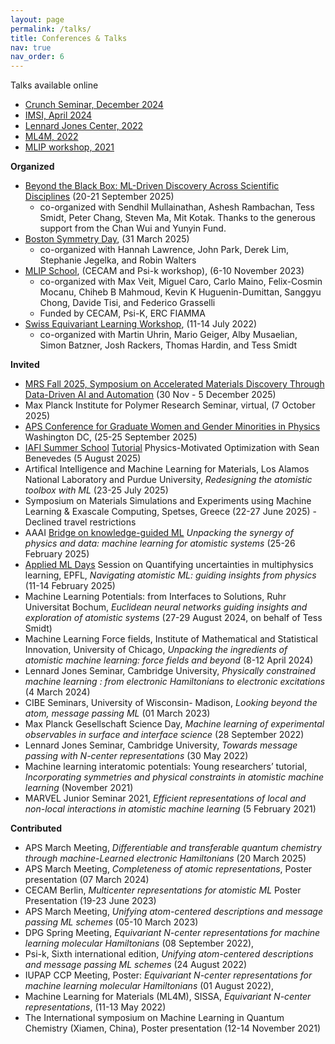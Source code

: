 ```yaml
---
layout: page
permalink: /talks/
title: Conferences & Talks
nav: true
nav_order: 6
---
```


Talks available online 
* [Crunch Seminar, December 2024](https://www.youtube.com/watch?v=2YxhffrhbNY&ab_channel=CRUNCHGroup%3AHomeofMath%2BMachineLearning%2BX)
* [IMSI, April 2024](https://www.imsi.institute/videos/unpacking-the-ingredients-of-atomic-representations-machine-learning-force-fields-and-beyond/)
* [Lennard Jones Center, 2022](https://www.youtube.com/watch?v=rVs7A-UGIrs&t=1297s)
* [ML4M, 2022](https://www.youtube.com/watch?v=OfC0vUqw6FA&list=PLYc-eBoIpXTLRPmVi6qPgljHu-Fs9_ptc&index=18&t=1s)
* [MLIP workshop, 2021](https://www.youtube.com/watch?v=1cXhdJ9gXu4&t=1358s)


**Organized**
* [Beyond the Black Box: ML-Driven Discovery Across Scientific Disciplines](https://sites.google.com/mit.edu/ml-driven-discovery/home) (20-21 September 2025)
    - co-organized with Sendhil Mullainathan, Ashesh Rambachan, Tess Smidt, Peter Chang, Steven Ma, Mit Kotak. Thanks to the generous support from the Chan Wui and Yunyin Fund.
* [Boston Symmetry Day](https://bostonsymmetry.github.io/), (31 March 2025)
    - co-organized with Hannah Lawrence, John Park, Derek Lim, Stephanie Jegelka, and Robin Walters
* [MLIP School](https://www.mlip-workshop.xyz/), (CECAM and Psi-k workshop), (6-10 November 2023)
    - co-organized with Max Veit, Miguel Caro, Carlo Maino, Felix-Cosmin Mocanu, Chiheb B Mahmoud, Kevin K Huguenin-Dumittan, Sanggyu Chong, Davide Tisi, and Federico Grasselli
    - Funded by CECAM, Psi-K, ERC FIAMMA
* [Swiss Equivariant Learning Workshop](https://sites.google.com/mit.edu/swiss-equivariant-learning), (11-14 July 2022)
    - co-organized with Martin Uhrin, Mario Geiger, Alby Musaelian, Simon Batzner, Josh Rackers, Thomas Hardin, and Tess Smidt
   

**Invited**
*   [MRS Fall 2025, Symposium on Accelerated Materials Discovery Through Data-Driven AI and Automation](https://www.mrs.org/meetings-events/annual-meetings/archive/meeting/symposium-sessions/call-for-papers/2025-mrs-fall-meeting/Symposium-MT03-Accelerated-Materials-Discovery-Through-Data-Driven-AI-and-Automation--) (30 Nov - 5 December 2025)
*   Max Planck Institute for Polymer Research Seminar, virtual, (7 October 2025)
*   [APS Conference for Graduate Women and Gender Minorities in Physics](https://www.aps.org/initiatives/inclusion/gender-inclusive/graduate-women-gender-minorities) Washington DC, (25-25 September 2025)
*   [IAFI Summer School](https://iaifi.org/phd-summer-school.html) [Tutorial](https://github.com/curiosity54/iaifi-summer-school-25) Physics-Motivated Optimization with Sean Benevedes (5 August 2025) 
*   Artifical Intelligence and Machine Learning for Materials, Los Alamos National Laboratory and Purdue University, *Redesigning the atomistic toolbox with ML* (23-25 July 2025)
*   Symposium on Materials Simulations and Experiments using Machine Learning & Exascale Computing, Spetses, Greece (22-27 June 2025) - Declined travel restrictions 
*   AAAI [Bridge on knowledge-guided ML](https://sites.google.com/vt.edu/kgml-bridge-aaai-25/) *Unpacking the synergy of physics and data: machine learning for atomistic systems* (25-26 February 2025) 
*   [Applied ML Days](https://2025.appliedmldays.org/) Session on Quantifying uncertainties in multiphysics learning, EPFL, *Navigating atomistic ML: guiding insights from physics* (11-14 February 2025)
*   Machine Learning Potentials: from Interfaces to Solutions, Ruhr Universitat Bochum, *Euclidean neural networks guiding insights and exploration of atomistic systems*  (27-29 August 2024, on behalf of Tess Smidt)
*	Machine Learning Force fields, Institute of Mathematical and Statistical Innovation, University of Chicago, *Unpacking the ingredients of atomistic machine learning: force fields and beyond* (8-12 April 2024)
*	Lennard Jones Seminar, Cambridge University, *Physically constrained machine learning : from electronic Hamiltonians to electronic excitations* (4 March 2024)
*	CIBE Seminars, University of Wisconsin- Madison, *Looking beyond the atom, message passing ML* (01 March 2023)
*	Max Planck Gesellschaft Science Day, *Machine learning of experimental observables in surface and interface science* (28 September 2022)
*	Lennard Jones Seminar, Cambridge University, *Towards message passing with N-center representations* (30 May 2022)
*	Machine learning interatomic potentials: Young researchers’ tutorial, *Incorporating symmetries and physical constraints in atomistic machine learning* (November 2021)
*	MARVEL Junior Seminar 2021, *Efficient representations of local and non-local interactions in atomistic machine learning* (5 February 2021)

**Contributed**
*   APS March Meeting, *Differentiable and transferable quantum chemistry through machine-Learned electronic Hamiltonians* (20 March 2025)
*	APS March Meeting, *Completeness of atomic representations*, Poster presentation (07 March 2024)
*	CECAM Berlin, *Multicenter representations for atomistic ML* Poster Presentation (19-23 June 2023)
*	APS March Meeting, *Unifying atom-centered descriptions and message passing ML schemes* (05-10 March 2023)
*	DPG Spring Meeting, *Equivariant N-center representations for machine learning molecular Hamiltonians* (08 September 2022),
*	Psi-k, Sixth international edition, *Unifying atom-centered descriptions and message passing ML schemes* (24 August 2022)
*	IUPAP CCP Meeting, Poster: *Equivariant N-center representations for machine learning molecular Hamiltonians* (01 August 2022),
*	Machine Learning for Materials (ML4M), SISSA, *Equivariant N-center representations*, (11-13 May 2022)
*	The International symposium on Machine Learning in Quantum Chemistry (Xiamen, China), Poster presentation (12-14 November 2021)
